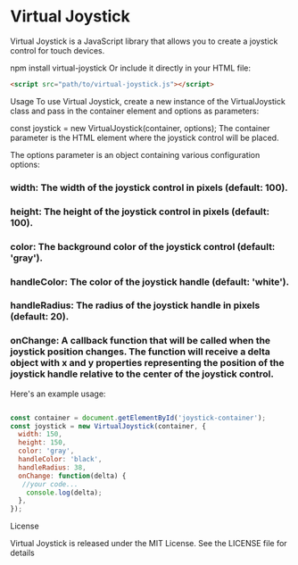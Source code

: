 # Virtual Joystick

Virtual Joystick is a JavaScript library that allows you to create a joystick control for touch devices.

npm install virtual-joystick
Or include it directly in your HTML file:

```html
<script src="path/to/virtual-joystick.js"></script>
```

Usage
To use Virtual Joystick, create a new instance of the VirtualJoystick class and pass in the container element and options as parameters:

const joystick = new VirtualJoystick(container, options);
The container parameter is the HTML element where the joystick control will be placed.

The options parameter is an object containing various configuration options:

### width: The width of the joystick control in pixels (default: 100).
### height: The height of the joystick control in pixels (default: 100).
### color: The background color of the joystick control (default: 'gray').
### handleColor: The color of the joystick handle (default: 'white').
### handleRadius: The radius of the joystick handle in pixels (default: 20).
### onChange: A callback function that will be called when the joystick position changes. The function will receive a delta object with x and y properties representing the position of the joystick handle relative to the center of the joystick control.


Here's an example usage:


```javascript

const container = document.getElementById('joystick-container');
const joystick = new VirtualJoystick(container, {
  width: 150,
  height: 150,
  color: 'gray',
  handleColor: 'black',
  handleRadius: 38,
  onChange: function(delta) {
   //your code... 
    console.log(delta);
  },
});

```


License


Virtual Joystick is released under the MIT License. See the LICENSE file for details
